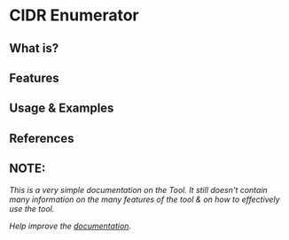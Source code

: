 # CIDR Enumerator

## What is?


## Features


## Usage & Examples 


## References 


## NOTE:

*This is a very simple documentation on the Tool. It still doesn't contain many information on the many features of the tool & on how to effectively use the tool.*

*Help improve the [documentation](https://github.com/3nock/sub3suite_doc).*